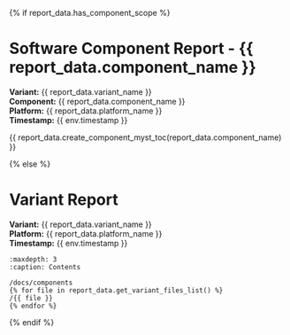 {% if report_data.has_component_scope %}

# Software Component Report - {{ report_data.component_name }}

**Variant:** {{ report_data.variant_name }}</br>
**Component:** {{ report_data.component_name }}</br>
**Platform:** {{ report_data.platform_name }}</br>
**Timestamp:** {{ env.timestamp }}

{{ report_data.create_component_myst_toc(report_data.component_name) }}

{% else %}

# Variant Report

**Variant:** {{ report_data.variant_name }}</br>
**Platform:** {{ report_data.platform_name }}</br>
**Timestamp:** {{ env.timestamp }}


```{toctree}
:maxdepth: 3
:caption: Contents

/docs/components
{% for file in report_data.get_variant_files_list() %}
/{{ file }}
{% endfor %}

```

{% endif %}
